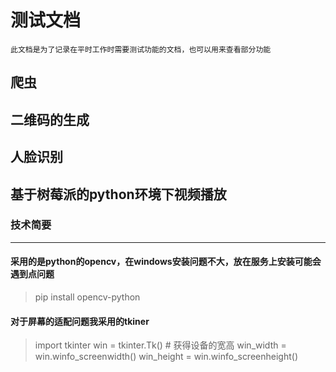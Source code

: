 # 测试文档
    此文档是为了记录在平时工作时需要测试功能的文档，也可以用来查看部分功能
## 爬虫
## 二维码的生成
## 人脸识别
## 基于树莓派的python环境下视频播放
### 技术简要<hr/>
#### 采用的是python的opencv，在windows安装问题不大，放在服务上安装可能会遇到点问题<br/>
>pip install opencv-python<br/>
#### 对于屏幕的适配问题我采用的tkiner
>import tkinter
    win = tkinter.Tk()
    # 获得设备的宽高
    win_width = win.winfo_screenwidth()
    win_height = win.winfo_screenheight()
